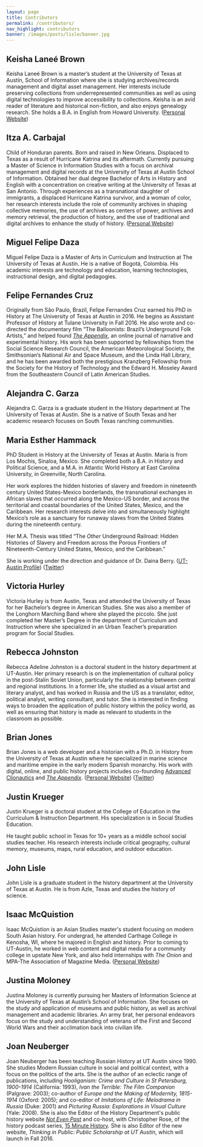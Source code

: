 ```yaml
---
layout: page
title: Contributors
permalink: /contributors/
nav_highlight: contributors
banner: /images/posts/lisle/banner.jpg
---
```


## Keisha Laneé Brown

Keisha Laneé Brown is a master’s student at the University of Texas at Austin, School of Information where she is studying archives/records management and digital asset management.  Her interests include preserving collections from underrepresented communities as well as using digital technologies to improve accessibility to collections. Keisha is an avid reader of literature and historical non-fiction, and also enjoys genealogy research. She holds a B.A. in English from Howard University. ([Personal Website][brown-website])

## Itza A. Carbajal

Child of Honduran parents. Born and raised in New Orleans. Displaced to Texas as a result of Hurricane Katrina and its aftermath. Currently pursuing a Master of Science in Information Studies with a focus on archival management and digital records at the University of Texas at Austin School of Information. Obtained her dual degree Bachelor of Arts in History and English with a concentration on creative writing at the University of Texas at San Antonio. Through experiences as a transnational daughter of immigrants, a displaced Hurricane Katrina survivor, and a woman of color, her research interests include the role of community archives in shaping collective memories, the use of archives as centers of power, archives and memory retrieval, the production of history, and the use of traditional and digital archives to enhance the study of history. ([Personal Website][carbajal-website])

## Miguel Felipe Daza

Miguel Felipe Daza is a Master of Arts in Curriculum and Instruction at The University of Texas at Austin. He is a native of Bogotá, Colombia. His academic interests are technology and education, learning technologies, instructional design, and digital pedagogies.

## Felipe Fernandes Cruz

Originally from São Paulo, Brazil, Felipe Fernandes Cruz earned his PhD in History at The University of Texas at Austin in 2016. He begins as Assistant Professor of History at Tulane University in Fall 2016. He also wrote and co-directed the documentary film “The Balloonists: Brazil’s Underground Folk Artists,” and helped found [_The Appendix_][appendix], an online journal of narrative and experimental history. His work has been supported by fellowships from the Social Science Research Council, the American Meteorological Society,  the Smithsonian’s National Air and Space Museum, and the Linda Hall Library, and he has been awarded both the prestigious Kranzberg Fellowship from the Society for the History of Technology and the Edward H. Moseley Award from the Southeastern Council of Latin  American Studies.

## Alejandra C. Garza

Alejandra C. Garza is a graduate student in the History department at The University of Texas at Austin. She is a native of South Texas and her academic research focuses on South Texas ranching communities.

## Maria Esther Hammack

PhD Student in History at the University of Texas at Austin.  Maria is from Los Mochis, Sinaloa, Mexico.  She completed both a B.A. in History and Political Science, and a M.A. in Atlantic World History at East Carolina University, in Greenville, North Carolina.

Her work explores the hidden histories of slavery and freedom in nineteenth century United States-Mexico borderlands, the transnational exchanges in African slaves that occurred along the Mexico-US border, and across the territorial and coastal boundaries of the United States, Mexico, and the Caribbean.  Her research interests delve into and simultaneously highlight Mexico’s role as a sanctuary for runaway slaves from the United States during the nineteenth century.

Her M.A. Thesis was titled “The _Other_ Underground Railroad: Hidden Histories of Slavery and Freedom across the Porous Frontiers of Nineteenth-Century United States, Mexico, and the Caribbean.”

She is working under the direction and guidance of Dr. Daina Berry. ([UT-Austin Profile][hammack-profile]) ([Twitter][hammack-twitter])

## Victoria Hurley

Victoria Hurley is from Austin, Texas and attended the University of Texas for her Bachelor’s degree in American Studies. She was also a member of the Longhorn Marching Band where she played the piccolo. She just completed her Master’s Degree in the department of Curriculum and Instruction where she specialized in an Urban Teacher’s preparation program for Social Studies.

## Rebecca Johnston

Rebecca Adeline Johnston is a doctoral student in the history department at UT-Austin. Her primary research is on the implementation of cultural policy in the post-Stalin Soviet Union, particularly the relationship between central and regional institutions. In a former life, she studied as a visual artist and literary analyst, and has worked in Russia and the US as a translator, editor, political analyst, writing consultant, and tutor. She is interested in finding ways to broaden the application of public history within the policy world, as well as ensuring that history is made as relevant to students in the classroom as possible.

## Brian Jones

Brian Jones is a web developer and a historian with a Ph.D. in History from the University of Texas at Austin where he specialized in marine science and maritime empire in the early modern Spanish monarchy. His work with digital, online, and public history projects includes co-founding [Advanced Clionautics][clionautics] and [_The Appendix_][appendix]. ([Personal Website][jones-website]) ([Twitter][jones-twitter])

## Justin Krueger

Justin Krueger is a doctoral student at the College of Education in the Curriculum & Instruction Department. His specialization is in Social Studies Education.

He taught public school in Texas for 10+ years as a middle school social studies teacher.  His research interests include critical geography, cultural memory, museums, maps, rural education, and outdoor education.

## John Lisle

John Lisle is a graduate student in the history department at the University of Texas at Austin. He is from Azle, Texas and studies the history of science.

## Isaac McQuistion

Isaac McQuistion is an Asian Studies master's student focusing on modern South Asian history. For undergrad, he attended Carthage College in Kenosha, WI, where he majored in English and history. Prior to coming to UT-Austin, he worked in web content and digital media for a community college in upstate New York, and also held internships with _The Onion_ and MPA-The Association of Magazine Media. ([Personal Website][mcquistion-website])

## Justina Moloney

Justina Moloney is currently pursuing her Masters of Information Science at the University of Texas at Austin’s School of Information. She focuses on the study and application of museums and public history, as well as archival management and academic libraries. An army brat, her personal endeavors focus on the study and understanding of veterans of the First and Second World Wars and their acclimation back into civilian life.  

## Joan Neuberger

Joan Neuberger has been teaching Russian History at UT Austin since 1990. She studies Modern Russian culture in social and political context, with a focus on the politics of the  arts. She is the author of an eclectic range of publications, including _Hooliganism: Crime and Culture in St Petersburg, 1900-1914_ (California: 1993), _Ivan the Terrible: The Film Companion_ (Palgrave: 2003); co-author of _Europe and the Making of Modernity, 1815-1914_ (Oxford: 2005); and co-editor of _Imitations of Life: Melodrama in Russia_ (Duke: 2001) and _Picturing Russia: Explorations in Visual Culture_ (Yale: 2008). She is also the Editor of the History Department's public history website [_Not Even Past_][notevenpast] and co-host, with Christopher Rose, of the history podcast series, [15 Minute History][15minute]. She is also Editor of the new website, _Thinking in Public: Public Scholarship at UT Austin_, which will launch in Fall 2016.


[brown-website]: http://www.keishalaneebrown.com/
[mcquistion-website]: http://isaacmcquistion.wordpress.com
[hammack-profile]: http://www.utexas.edu/cola/history/graduate/gradstudents/profile.php?id=meh3995
[hammack-twitter]: https://twitter.com/LorienTinuviel
[clionautics]: http://clionautics.co
[appendix]: http://theappendix.net
[jones-website]: http://brianjon.es
[jones-twitter]: http://twitter.com/jonesbp
[notevenpast]: http://notevenpast.org/
[15minute]: http://15minutehistory.org/
[carbajal-website]: https://icarbajalblog.wordpress.com/
